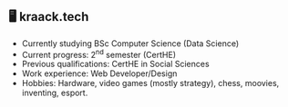 ## 🖥️ kraack.tech 
- Currently studying BSc Computer Science (Data Science)
- Current progress: 2<sup>nd</sup> semester (CertHE)
- Previous qualifications: CertHE in Social Sciences
- Work experience: Web Developer/Design
- Hobbies: Hardware, video games (mostly strategy), chess, moovies, inventing, esport.

<!--
**kris-e2u/kris-e2u** is a ✨ _special_ ✨ repository because its `README.md` (this file) appears on your GitHub profile.

<!--
**kraack-tech/kraack-tech** is a ✨ _special_ ✨ repository because its `README.md` (this file) appears on your GitHub profile.

Here are some ideas to get you started:

- 🔭 I’m currently working on ...
- 🌱 I’m currently learning ...
- 👯 I’m looking to collaborate on ...
- 🤔 I’m looking for help with ...
- 💬 Ask me about ...
- 📫 How to reach me: ...
- 😄 Pronouns: ...
- ⚡ Fun fact: ...
-->
